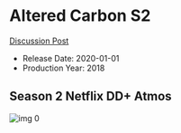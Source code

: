 # Altered Carbon S2

[Discussion Post](https://www.avsforum.com/threads/bass-eq-for-filtered-movies.2995212/post-59303026)

* Release Date: 2020-01-01
* Production Year: 2018

## Season 2 Netflix DD+ Atmos

![img 0](https://i.imgur.com/0iVYxuj.jpg)


